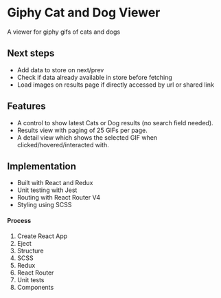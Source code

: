 # Giphy Cat and Dog Viewer

A viewer for giphy gifs of cats and dogs

## Next steps

* Add data to store on next/prev
* Check if data already available in store before fetching
* Load images on results page if directly accessed by url or shared link

## Features

* A control to show latest Cats or Dog results (no search field needed).
* Results view with paging of 25 GIFs per page.
* A detail view which shows the selected GIF when clicked/hovered/interacted with.

## Implementation

* Built with React and Redux
* Unit testing with Jest
* Routing with React Router V4
* Styling using SCSS

#### Process

1. Create React App
2. Eject
3. Structure
4. SCSS
5. Redux
6. React Router
7. Unit tests
8. Components
